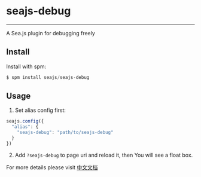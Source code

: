 # [](#seajs-debug)seajs-debug

* * *

A Sea.js plugin for debugging freely

## [](#install)Install

Install with spm:

```js
$ spm install seajs/seajs-debug 
```

## [](#usage)Usage

1) Set alias config first:

```js
seajs.config({
  "alias": {
    "seajs-debug": "path/to/seajs-debug"
  }
})
```

2) Add `?seajs-debug` to page uri and reload it, then You will see a float box.

For more details please visit [中文文档](https://github.com/seajs/seajs-debug/issues/4)